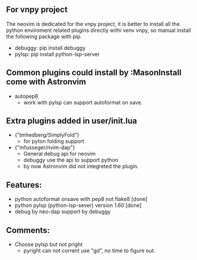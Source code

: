 ## For vnpy project 

The neovim is dedicated for the vnpy project, it is better to install all 
the python enviroment related plugins directly withi venv vnpy, so manual 
install the following package with pip.

- debuggy: pip install debuggy
- pylsp: pip install python-lsp-server

## Common plugins could install by :MasonInstall come with Astronvim
- autopep8 
  - work with pylsp can support autoformat on save.

## Extra plugins added in user/init.lua
- {"tmhedberg/SimplyFold"} 
  - for pyton folding support
- {"mfusseger/nvim-dap"} 
  - General debug api for neovim
  - debuggy use the api to support python
  - by now Astronvim did not integreted the plugin.
  
## Features:

- python autoformat onsave with pep8 not flake8 [done]
- python pylsp (python-lsp-sever) version 1.60 [done]
- debug by neo-dap support by debuggy

## Comments:
- Choose pylsp but not pright
  - pyright can not corrent use "gd", no time to figure out.
